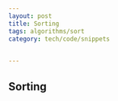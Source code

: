 ```yaml
---
layout: post
title: Sorting
tags: algorithms/sort
category: tech/code/snippets
 

---
```


## Sorting 

<script src="https://gist.github.com/selimslab/605aa2d2472970e9b95fc10d6f5a6edc.js"></script>


